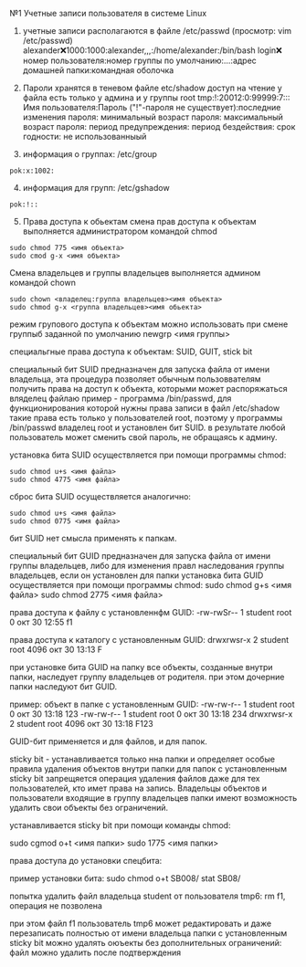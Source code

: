 №1 Учетные записи пользователя в системе Linux

1. учетные записи располагаются в файле /etc/passwd
(просмотр: vim /etc/passwd)
alexander:x:1000:1000:alexander,,,:/home/alexander:/bin/bash
login:x: номер пользователя:номер группы по умолчанию:...:адрес домашней папки:командная оболочка

2. Пароли хранятся в теневом файле etc/shadow
доступ на чтение у файла есть только у админа и у группы root
tmp:!:20012:0:99999:7:::
Имя пользователя:Пароль ("!"-пароля не существует):последние изменения пароля: минимальный возраст пароля: максимальный возраст пароля: период предупреждения: период бездействия: срок годности: не использованныый

3. информация о группах: /etc/group

```
pok:x:1002:
```

4. информация для групп: /etc/gshadow

```
pok:!::
```

5. Права доступа к обьектам
смена прав доступа к объектам выполняется администратором командой chmod

```
sudo chmod 775 <имя объекта>
sudo cmod g-x <имя объекта>
```

Смена владельцев и группы владельцев выполняется админом командой chown

```
sudo chown <владелец:группа владельцев><имя объекта>
sudo chmod g-x <группа владельцев><имя обьекта>
```

режим групового доступа к объектам можно использовать при смене группыб заданной по умолчанию newgrp <имя группы>

специальгные права доступа к объектам: SUID, GUIT, stick bit 

специальный бит SUID  предназначен для запуска файла от имени владельца, эта процедура позволяет обычным пользоввателям получить права на доступ к объекта, которыми может распоряжаться вляделец файлаю 
пример - программа /bin/passwd, для функционирования которой нужны права записи в файл /etc/shadow
такие права есть только у пользователей root, поэтому у программы /bin/passwd владелец root и установлен бит SUID.
в результате любой пользователь может сменить свой пароль, не обращаясь к админу.

установка бита SUID осуществляется при помощи программы chmod:

```
sudo chmod u+s <имя файла>
sudo chmod 4775 <имя файла>
```

сброс бита SUID осуществляется аналогично:

```
sudo chmod u+s <имя файла>
sudo chmod 0775 <имя файла>
```

бит SUID нет смысла применять к папкам.


специальный бит GUID предназначен для запуска файла от имени группы владельцев,  либо для изменения правл наследования группы владельцев, если он установлен для папки
установка бита GUID осуществляется при помощи программы chmod:
sudo chmod g+s <имя файла>
sudo chmod 2775 <имя файла> 


права доступа к файлу с установленнфм GUID:
-rw-rwSr-- 1 student root       0 окт 30 12:55  f1

права доступа к каталогу с установленным GUID:
drwxrwsr-x 2 student root    4096 окт 30 13:13  F

при установке бита GUID на папку все объекты, созданные внутри папки, наследует группу владельцев от родителя.
при этом дочерние папки наследуют бит GUID.

пример: объект в папке с установленным GUID:
-rw-rw-r-- 1 student root    0 окт 30 13:18 123
-rw-rw-r-- 1 student root    0 окт 30 13:18 234
drwxrwsr-x 2 student root 4096 окт 30 13:18 F123

GUID-бит применяется и для файлов, и для папок.

sticky bit - устанавливается только нна папки и определяет особые правила удаления объектов внутри папки для папок с установленным sticky bit запрещяется операция удаления файлов даже для тех пользователей, кто имет права на запись. Владельцы объектов и пользователи входящие в группу владельцев папки имеют возможность удалить свои объекты без ограничений.

устанавливается sticky bit при помощи команды chmod:

sudo cgmod o+t <имя папки>
sudo 1775 <имя папки>

права доступа до установки спецбита:
 
пример установки бита: 
sudo chmod o+t SB008/
stat SB08/

попытка удалить файл владельца student от пользователя tmp6:
rm f1, операция не позволена

при этом файл f1 пользователь tmp6 может редактировать и даже перезаписать полностью
от имени владельца папки с установленным sticky bit можно удалять оюъекты без дополнительных ограничений:
файл можно удалить после подтверждения

  